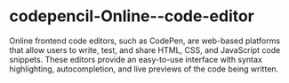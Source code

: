 # codepencil-Online--code-editor
Online frontend code editors, such as CodePen, are web-based platforms that allow users to write, test, and share HTML, CSS, and JavaScript code snippets. These editors provide an easy-to-use interface with syntax highlighting, autocompletion, and live previews of the code being written.
